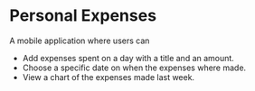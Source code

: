# Personal Expenses
A mobile application where users can 
* Add expenses spent on a day with a title and an amount.
* Choose a specific date on when the expenses where made.
* View a chart of the expenses made last week.


